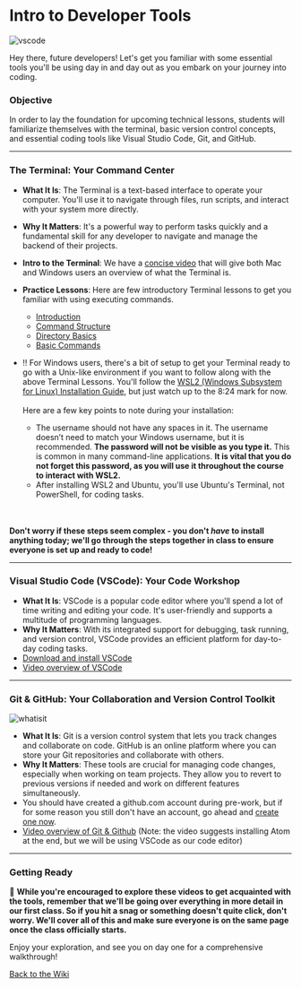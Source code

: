# Intro to Developer Tools

![vscode](https://github.com/nayaba/pw-dev-tools/assets/9198401/562fa45e-bc4b-4661-93b7-4a96130c834f)

Hey there, future developers! Let's get you familiar with some essential tools you'll be using day in and day out as you embark on your journey into coding.

### Objective

In order to lay the foundation for upcoming technical lessons, students will familiarize themselves with the terminal, basic version control concepts, and essential coding tools like Visual Studio Code, Git, and GitHub.

---

### The Terminal: Your Command Center

- **What It Is**: The Terminal is a text-based interface to operate your computer. You'll use it to navigate through files, run scripts, and interact with your system more directly.
- **Why It Matters**: It's a powerful way to perform tasks quickly and a fundamental skill for any developer to navigate and manage the backend of their projects.
- **Intro to the Terminal**: We have a [concise video](https://www.youtube.com/watch?v=lZ7Kix9bjPI) that will give both Mac and Windows users an overview of what the Terminal is.
- **Practice Lessons**: Here are few introductory Terminal lessons to get you familiar with using executing commands.
  - [Introduction](https://youtu.be/W3vQxd1vTSE?si=oGuBS1T9plOAsx5v)
  - [Command Structure](https://youtu.be/W3vQxd1vTSE?si=oGuBS1T9plOAsx5v)
  - [Directory Basics](https://youtu.be/W3vQxd1vTSE?si=oGuBS1T9plOAsx5v)
  - [Basic Commands](https://youtu.be/W3vQxd1vTSE?si=oGuBS1T9plOAsx5v)

- ‼️ For Windows users, there's a bit of setup to get your Terminal ready to go with a Unix-like environment if you want to follow along with the above Terminal Lessons. You'll follow the [WSL2 (Windows Subsystem for Linux) Installation Guide](https://www.youtube.com/watch?v=7KVdJ43dQmE), but just watch up to the 8:24 mark for now.
  <br></br>
  Here are a few key points to note during your installation:
    - The username should not have any spaces in it. The username doesn’t need to match your Windows username, but it is recommended. **The password will not be visible as you type it.** This is common in many command-line applications. **It is vital that you do not forget this password, as you will use it throughout the course to interact with WSL2.**
    - After installing WSL2 and Ubuntu, you'll use Ubuntu's Terminal, not PowerShell, for coding tasks.
  <br></br><br>

**Don't worry if these steps seem complex - you don't _have_ to install anything today; we'll go through the steps together in class to ensure everyone is set up and ready to code!**

---

### Visual Studio Code (VSCode): Your Code Workshop

- **What It Is**: VSCode is a popular code editor where you'll spend a lot of time writing and editing your code. It's user-friendly and supports a multitude of programming languages.
- **Why It Matters**: With its integrated support for debugging, task running, and version control, VSCode provides an efficient platform for day-to-day coding tasks.
- [Download and install VSCode](https://code.visualstudio.com/)
- [Video overview of VSCode](https://www.youtube.com/watch?v=B-s71n0dHUk)

---

### Git & GitHub: Your Collaboration and Version Control Toolkit

![whatisit](https://github.com/nayaba/pw-dev-tools/assets/9198401/53bf82f0-e57a-481b-8fb5-b22dd0d66c6b)

- **What It Is**: Git is a version control system that lets you track changes and collaborate on code. GitHub is an online platform where you can store your Git repositories and collaborate with others.
- **Why It Matters**: These tools are crucial for managing code changes, especially when working on team projects. They allow you to revert to previous versions if needed and work on different features simultaneously.
- You should have created a github.com account during pre-work, but if for some reason you still don't have an account, go ahead and [create one now](https://github.com/signup).
- [Video overview of Git & Github](https://www.youtube.com/watch?v=3RjQznt-8kE) (Note: the video suggests installing Atom at the end, but we will be using VSCode as our code editor)

---

### Getting Ready

📌 **While you're encouraged to explore these videos to get acquainted with the tools, remember that we'll be going over everything in more detail in our first class. So if you hit a snag or something doesn't quite click, don't worry. We'll cover all of this and make sure everyone is on the same page once the class officially starts.**

Enjoy your exploration, and see you on day one for a comprehensive walkthrough!

[Back to the Wiki](https://github.com/nayaba/pw-wiki)
